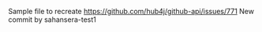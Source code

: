 Sample file to recreate https://github.com/hub4j/github-api/issues/771
New commit by sahansera-test1

